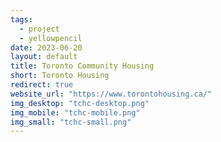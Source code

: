 ```yaml
---
tags:
  - project
  - yellowpencil
date: 2023-06-20
layout: default
title: Toronto Community Housing
short: Toronto Housing
redirect: true
website_url: "https://www.torontohousing.ca/"
img_desktop: "tchc-desktop.png"
img_mobile: "tchc-mobile.png"
img_small: "tchc-small.png"
---
```

